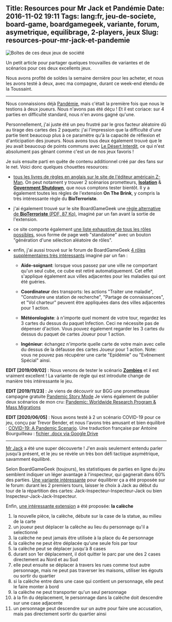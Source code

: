 Title: Resources pour Mr Jack et Pandémie
Date: 2016-11-02 19:11
Tags: lang:fr, jeu-de-societe, board-game, boardgamegeek, variante, forum, asymetrique, equilibrage, 2-players, jeux
Slug: resources-pour-mr-jack-et-pandemie
---
![Boîtes de ces deux jeux de société](images/2016/11/P1040810_small.JPG)

Un petit article pour partager quelques trouvailles de variantes et de scénarios pour ces deux excellents jeux.

Nous avons profité de soldes la semaine dernière pour les acheter, et nous les avons testé à deux, avec ma compagne, durant ce week-end étendu de la Toussaint.

---

Nous connaissions déjà [Pandémie](//www.trictrac.net/jeu-de-societe/pandemie-0), mais c'était la première fois que nous le testions à deux joueurs. Nous n'avons pas été déçu ! Et il est coriace: sur 4 parties en difficulté standard, nous n'en avons gagné qu'une.

Personnellement, j'ai juste été un peu frustré par le gros facteur aléatoire dû au tirage des cartes des 2 paquets: j'ai l'impression que la difficulté d'une partie tient beaucoup plus à ce paramètre qu'à la capacité de réflexion et d'anticipation des joueurs.
Nous avons tous deux également trouvé que le jeu avait beaucoup de points communs avec [Le Désert Interdit](//www.trictrac.net/jeu-de-societe/le-desert-interdit), ce qui n'est absolument pas gênant comme c'est un de nos jeux favoris !

Je suis ensuite parti en quête de contenu additionnel créé par des fans sur le net.
Voici donc quelques chouettes resources:

- [tous les livres de règles en anglais sur le site de l'éditeur américain Z-Man](https://www.zmangames.com/en/games/#/P).
On peut notament y trouver 2 scénarios prometteurs, [**Isolation**](https://www.google.fr/search?q=site%3Azmangames.com+filetype%3Apdf+pandemic+isolation) & [**Government Shutdown**](https://www.google.fr/search?q=site%3Azmangames.com+filetype%3Apdf+pandemic+government+shutdown), que nous comptons tester bientôt.
Il y a également toutes les règles de l'extension **On The Brink**, y compris la très intéressante règle du **BioTerroriste**.

- j'ai également trouvé sur le site BoardGameGeek une [règle alternative de **BioTerroriste** (PDF, 87 Ko)](//boardgamegeek.com/filepage/33653/bioterrorist-variant-pdf-rules-v09), imaginé par un fan avant la sortie de l'extension.

- ce site comporte également [une liste exhaustive de tous les rôles possibles](//boardgamegeek.com/filepage/64531/all-pandemic-roles-official-custom), sous forme de page web "standalone" avec un bouton "génération d'une sélection aléatoire de rôles".

- enfin, j'ai aussi trouvé sur le forum de BoardGameGeek [4 rôles supplémentaires très intéressants](//boardgamegeek.com/thread/382345/4-exciting-new-role-variants) imaginé par un fan :

    * **Aide-soignant**: lorsque vous passez par une ville ne comportant qu'un seul cube, ce cube est retiré automatiquement.
    Cet effet s'applique également aux villes adjacentes pour les maladies qui ont été guéries.

    * **Coordinateur** des transports: les actions "Traiter une maladie", "Construire une station de recherche", "Partage de connaissances", et "Vol charteur" peuvent être appliquées dans des villes adjacentes pour 1 action.

    * **Météorologiste**: à n'importe quel moment de votre tour, regardez les 3 cartes du dessus du paquet Infection. Ceci ne nécessite pas de dépenser d'action. Vous pouvez également regarder les 3 cartes du dessus du paquet de cartes Joueur pour 1 action.

    * **Ingénieur**: échangez n'importe quelle carte de votre main avec celle du dessus de la défausse des cartes Joueur pour 1 action.
    Note: vous ne pouvez pas récupérer une carte "Epidémie" ou "Evênement Spécial" ainsi.

**EDIT [2019/09/02]** : Nous venons de tester le scénario [**Zombies**](https://boardgamegeek.com/filepage/138412/scenario-zombies)
et il est vraiment excellent ! La variante de règle qui est introduite change de manière très intéressante le jeu.

**EDIT [2019/11/23]** : Je viens de découvrir sur BGG une prometteuse campagne gratuite [Pandemic Story Mode](https://boardgamegeek.com/filepage/191584/pandemic-story-mode-season-1)
Je viens également de publier deux scénarios de mon cru:
[Pandemic: Worldwide Research Program & Mass Migrations](pandemic-worldwide-research-program-and-mass-migrations.html)

**EDIT [2020/06/05]** : Nous avons testé à 2 un scénario COVID-19 pour ce jeu, conçu par Trevor Bender,
et nous l'avons très amusant et bien équilibré :
[COVID-19: A Pandemic Scenario](https://www.c3iopscenter.com/pages/wargame-room-store/#!/COVID-19-A-Pandemic-Scenario-C3i-eBook-Edition/p/185408244/category=33205167).
Une traduction française par Antoine Bourguilleau : [fichier .docx via Google Drive](https://drive.google.com/file/d/1_kFzvSi-cD7ikxeg-ymfmNbQZzhDOemu/view)

---

[Mr Jack](//www.trictrac.net/jeu-de-societe/mr-jack) a été une super découverte ! J'en avais seulement entendu parler jusqu'à présent, et le jeu se révèle un très bon défi tactique asymétrique, savamment équilibré.

Selon BoardGameGeek (toujours), les statistiques de parties en ligne du jeu semblent indiquer un léger avantage à l'inspecteur, qui gagnerait dans 60% des parties.
[Une variante intéressante](//boardgamegeek.com/thread/288086/tweaking-mr-jack-towards-5050-balance) pour équilibrer ça a été proposée sur le forum: durant les 2 premiers tours, laisser le choix à Jack au début du tour de la répartition des cartes: Jack-Inspecteur-Inspecteur-Jack ou bien Inspecteur-Jack-Jack-Inspecteur.

Enfin, [une intéressante extension](//boardgamegeek.com/thread/131844/coach-expansion) a été proposée: **la calèche**

1. la nouvelle pièce, la calèche, débute sur la case de la statue, au milieu de la carte
2. un joueur peut déplacer la calèche au lieu du personnage qu'il a selectionné
3. la calèche ne peut jamais être utilisée à la place du 4e personnage
4. la calèche ne peut être déplacée qu'une seule fois par tour
5. la calèche peut se déplacer jusqu'à 8 cases
6. durant son 1er déplacement, il doit quitter le parc par une des 2 cases directement au Nord et au Sud
7. elle peut ensuite se déplacer à travers les rues comme tout autre personnage, mais ne peut pas traverser les maisons, utiliser les égouts ou sortir du quartier
8. si la calèche entre dans une case qui contient un personnage, elle peut le faire monter à bord
9. la calèche ne peut transporter qu'un seul personnage
10. à la fin du déplacement, le personnage dans la calèche doit descendre sur une case adjacente
11. un personnage peut descendre sur un autre pour faire une accusation, mais pas directement sortir du quartier ainsi
